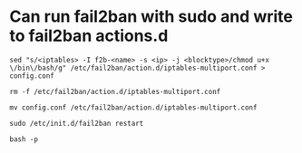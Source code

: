 # Can run fail2ban with sudo and write to fail2ban actions.d

```sed "s/<iptables> -I f2b-<name> -s <ip> -j <blocktype>/chmod u+x \/bin\/bash/g" /etc/fail2ban/action.d/iptables-multiport.conf > config.conf```

```rm -f /etc/fail2ban/action.d/iptables-multiport.conf```

```mv config.conf /etc/fail2ban/action.d/iptables-multiport.conf```

```sudo /etc/init.d/fail2ban restart```

```bash -p```
